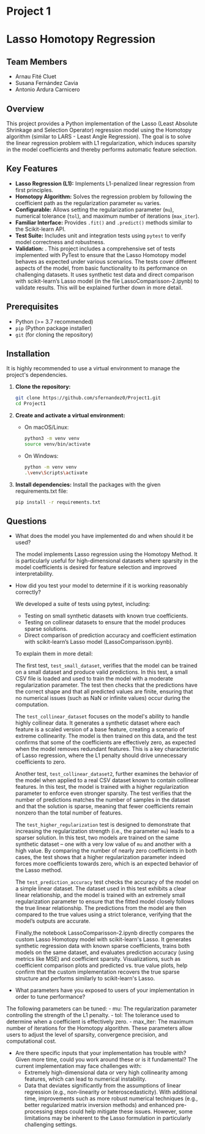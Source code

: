 # Project 1 

# Lasso Homotopy Regression

## Team Members

* Arnau Fité Cluet
* Susana Fernández Cavia
* Antonio Ardura Carnicero

## Overview

This project provides a Python implementation of the Lasso (Least Absolute Shrinkage and Selection Operator) regression model using the Homotopy algorithm (similar to LARS - Least Angle Regression). The goal is to solve the linear regression problem with L1 regularization, which induces sparsity in the model coefficients and thereby performs automatic feature selection.

## Key Features

* **Lasso Regression (L1):** Implements L1-penalized linear regression from first principles.
* **Homotopy Algorithm:** Solves the regression problem by following the coefficient path as the regularization parameter `mu` varies.
* **Configurable:** Allows setting the regularization parameter (`mu`), numerical tolerance (`tol`), and maximum number of iterations (`max_iter`).
* **Familiar Interface:** Provides `.fit()` and `.predict()` methods similar to the Scikit-learn API.
* **Test Suite:** Includes unit and integration tests using `pytest` to verify model correctness and robustness.
* **Validation:** . This project includes a comprehensive set of tests implemented with PyTest to ensure that the Lasso Homotopy model behaves as expected under various scenarios. The tests cover different aspects of the model, from basic functionality to its performance on challenging datasets. It uses synthetic test data and direct comparison with scikit-learn’s Lasso model (in the file LassoComparisson-2.ipynb) to validate results. This will be explained further down in more detail. 

## Prerequisites

* Python (>= 3.7 recommended)
* `pip` (Python package installer)
* `git` (for cloning the repository)

## Installation

It is highly recommended to use a virtual environment to manage the project's dependencies.

1. **Clone the repository:**
    ```bash
    git clone https://github.com/sfernandez0/Project1.git  
    cd Project1
    ```

2. **Create and activate a virtual environment:**
    - On macOS/Linux:
        ```bash
        python3 -m venv venv
        source venv/bin/activate
        ```
    - On Windows:
        ```bash
        python -m venv venv
        .\venv\Scripts\activate
        ```

3. **Install dependencies:**
  Install the packages with the given requirements.txt file:
    ```bash
    pip install -r requirements.txt
    ```

## Questions

* What does the model you have implemented do and when should it be used?

  The model implements Lasso regression using the Homotopy Method. It is particularly useful for high-dimensional datasets where sparsity in the model coefficients is desired for feature selection and improved interpretability.
  
* How did you test your model to determine if it is working reasonably correctly?
  
  We developed a suite of tests using pytest, including:
    - Testing on small synthetic datasets with known true coefficients.
    - Testing on collinear datasets to ensure that the model produces sparse solutions.
    - Direct comparison of prediction accuracy and coefficient estimation with scikit-learn’s Lasso model (LassoComparisson.ipynb).
 
    To explain them in more detail:
    
    The first test, `test_small_dataset`, verifies that the model can be trained on a small dataset and produce valid predictions. In this test, a small CSV file is loaded and used to train the model with a moderate regularization parameter. The test then checks that the predictions have the correct shape and that all predicted values are finite, ensuring that no numerical issues (such as NaN or infinite values) occur during the computation.
    
    The `test_collinear_dataset` focuses on the model's ability to handle highly collinear data. It generates a synthetic dataset where each feature is a scaled version of a base feature, creating a scenario of extreme collinearity. The model is then trained on this data, and the test confirms that some of the coefficients are effectively zero, as expected when the model removes redundant features. This is a key characteristic of Lasso regression, where the L1 penalty should drive unnecessary coefficients to zero.
    
    Another test, `test_collinear_dataset2`, further examines the behavior of the model when applied to a real CSV dataset known to contain collinear features. In this test, the model is trained with a higher regularization parameter to enforce even stronger sparsity. The test verifies that the number of predictions matches the number of samples in the dataset and that the solution is sparse, meaning that fewer coefficients remain nonzero than the total number of features.
    
    The `test_higher_regularization` test is designed to demonstrate that increasing the regularization strength (i.e., the parameter `mu`) leads to a sparser solution. In this test, two models are trained on the same synthetic dataset – one with a very low value of `mu` and another with a high value. By comparing the number of nearly zero coefficients in both cases, the test shows that a higher regularization parameter indeed forces more coefficients towards zero, which is an expected behavior of the Lasso method.
    
    The `test_prediction_accuracy` test checks the accuracy of the model on a simple linear dataset. The dataset used in this test exhibits a clear linear relationship, and the model is trained with an extremely small regularization parameter to ensure that the fitted model closely follows the true linear relationship. The predictions from the model are then compared to the true values using a strict tolerance, verifying that the model’s outputs are accurate.

    Finally,the notebook LassoComparisson-2.ipynb directly compares the custom Lasso Homotopy model with scikit-learn's Lasso. It generates synthetic regression data with known sparse coefficients, trains both models on the same dataset, and evaluates prediction accuracy (using metrics like MSE) and coefficient sparsity. Visualizations, such as coefficient comparison plots and predicted vs. true value plots, help confirm that the custom implementation recovers the true sparse structure and performs similarly to scikit-learn's Lasso.

* What parameters have you exposed to users of your implementation in order to tune performance?

The following parameters can be tuned:
    - mu: The regularization parameter controlling the strength of the L1 penalty.
    - tol: The tolerance used to determine when a coefficient is effectively zero.
    - max_iter: The maximum number of iterations for the Homotopy algorithm.
These parameters allow users to adjust the level of sparsity, convergence precision, and computational cost.

* Are there specific inputs that your implementation has trouble with? Given more time, could you work around these or is it fundamental?
  The current implementation may face challenges with:
    - Extremely high-dimensional data or very high collinearity among features, which can lead to numerical instability.
    - Data that deviates significantly from the assumptions of linear regression (e.g., non-linearity or heteroscedasticity).
With additional time, improvements such as more robust numerical techniques (e.g., better regularized matrix inversion methods) and enhanced pre-processing steps could help mitigate these issues. However, some limitations may be inherent to the Lasso formulation in particularly challenging settings.

